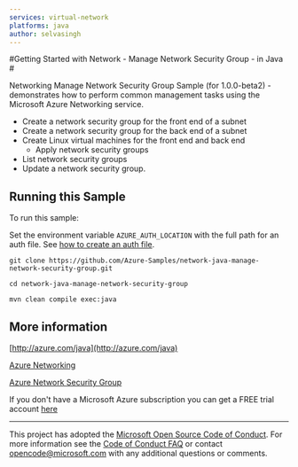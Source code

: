 ```yaml
---
services: virtual-network
platforms: java
author: selvasingh
---
```


#Getting Started with Network - Manage Network Security Group - in Java #

Networking Manage Network Security Group Sample (for 1.0.0-beta2) - demonstrates how to perform common management tasks using the Microsoft Azure Networking service.


- Create a network security group for the front end of a subnet
- Create a network security group for the back end of a subnet
- Create Linux virtual machines for the front end and back end
	- Apply network security groups
- List network security groups
- Update a network security group.
 

## Running this Sample ##

To run this sample:

Set the environment variable `AZURE_AUTH_LOCATION` with the full path for an auth file. See [how to create an auth file](https://github.com/Azure/azure-sdk-for-java/blob/master/AUTH.md).

    git clone https://github.com/Azure-Samples/network-java-manage-network-security-group.git

    cd network-java-manage-network-security-group

    mvn clean compile exec:java

## More information ##

[http://azure.com/java](http://azure.com/java)

[Azure Networking](https://azure.microsoft.com/en-us/services/virtual-network/)

[Azure Network Security Group](https://azure.microsoft.com/en-us/documentation/articles/virtual-networks-nsg/)

If you don't have a Microsoft Azure subscription you can get a FREE trial account [here](http://go.microsoft.com/fwlink/?LinkId=330212)

---

This project has adopted the [Microsoft Open Source Code of Conduct](https://opensource.microsoft.com/codeofconduct/). For more information see the [Code of Conduct FAQ](https://opensource.microsoft.com/codeofconduct/faq/) or contact [opencode@microsoft.com](mailto:opencode@microsoft.com) with any additional questions or comments.
